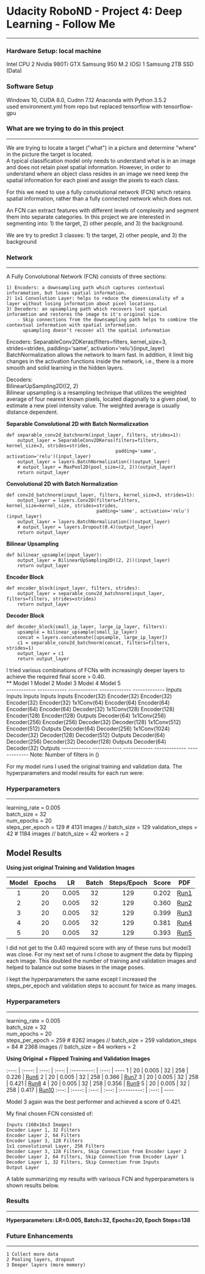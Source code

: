 # Udacity RoboND - Project 4: Deep Learning - Follow Me
---

### Hardware Setup: local machine
Intel CPU
2 Nvidia 980Ti GTX
Samsung 950 M.2 (OS)
1 Samsung 2TB SSD (Data)

### Software Setup
Windows 10, CUDA 8.0, Cudnn 7.12
Anaconda with Python 3.5.2   
used environment.yml from repo but replaced tensorflow with tensorflow-gpu

### What are we trying to do in this project
---
We are trying to locate a target ("what") in a picture and determine "where"  in the picture the target is located.  
A typical classification model only needs to understand what is in an image and does not retain pixel spatial information.  However, in order to understand where an object class resides in an image we need keep the spatial information for each pixel and assign the pixels to each class.

For this we need to use a fully convolutional network (FCN) which retains spatial information, rather than a fully connected network which does not.

An FCN can extract features with different levels of complexity and segment them into separate categories. In this project we are interested in segmenting into: 1) the target, 2) other people, and 3) the background.

We are try to predict 3 classes: 1) the target, 2) other people, and 3) the background

### Network
---
A Fully Convolutional Network (FCN) consists of three sections: 

    1) Encoders: a downsampling path which captures contextual inforamation, but loses spatial information.  
    2) 1x1 Convolution Layer: helps to reduce the dimensionality of a layer without losing information about pixel locations.  
    3) Decoders: an upsampling path which recovers lost spatial inforamtion and restores the image to it's original size.  
        - Skip connections from the downsampling path helps to combine the contextual information with spatial information.  
          upsampling doesn’t recover all the spatial information  

Encoders:
    SeparableConv2DKeras(filters=filters, kernel_size=3, strides=strides, padding='same', activation='relu')(input_layer)  
    BatchNormalization allows the network to learn fast. In addition, it limit big changes in the activation functions inside the network, i.e., there is a more smooth and solid learning in the hidden layers. 

Decoders:  
    BilinearUpSampling2D((2, 2)  
    Bilinear upsampling is a resampling technique that utilizes the weighted average of four nearest known pixels, located diagonally to a given pixel, to estimate a new pixel intensity value. The weighted average is usually distance dependent.  

**Separable Convolutional 2D with Batch Normalizxation**


    def separable_conv2d_batchnorm(input_layer, filters, strides=1):
        output_layer = SeparableConv2DKeras(filters=filters, kernel_size=3, strides=strides,
                                            padding='same', activation='relu')(input_layer)
        output_layer = layers.BatchNormalization()(output_layer)
        # output_layer = MaxPool2D(pool_size=(2, 2))(output_layer)
        return output_layer  

**Convolutional 2D with Batch Normalization**

    def conv2d_batchnorm(input_layer, filters, kernel_size=3, strides=1):
        output_layer = layers.Conv2D(filters=filters, kernel_size=kernel_size, strides=strides,
                                     padding='same', activation='relu')(input_layer)
        output_layer = layers.BatchNormalization()(output_layer)
        # output_layer = layers.Dropout(0.4)(output_layer)
        return output_layer  

**Bilinear Upsampling**

    def bilinear_upsample(input_layer):
        output_layer = BilinearUpSampling2D((2, 2))(input_layer)
        return output_layer  

**Encoder Block**

    def encoder_block(input_layer, filters, strides):
        output_layer = separable_conv2d_batchnorm(input_layer, filters=filters, strides=strides)
        return output_layer  

**Decoder Block**

    def decoder_block(small_ip_layer, large_ip_layer, filters):
        upsample = bilinear_upsample(small_ip_layer)
        concat = layers.concatenate([upsample, large_ip_layer])
        c1 = separable_conv2d_batchnorm(concat, filters=filters, strides=1)
        output_layer = c1
        return output_layer  

I tried various combinations of FCNs with increasingly deeper layers to achieve the required final score > 0.40.  
**
      Model 1        Model 2        Model 3        Model 4         Model 5  
    ------------   ------------   ------------   -------------   -------------
    Inputs         Inputs         Inputs         Inputs          Inputs
    Encoder(32)    Encoder(32)    Encoder(32)    Encoder(32)     Encoder(32)
    1x1Conv(64)    Encoder(64)    Encoder(64)    Encoder(64)     Encoder(64)
    Decoder(32)    1x1Conv(128)   Encoder(128)   Encoder(128)    Encoder(128)
    Outputs        Decoder(64)    1x1Conv(256)   Encoder(256)    Encoder(256)
                   Decoder(32)    Decoder(128)   1x1Conv(512)    Encoder(512)
                   Outputs        Decoder(64)    Decoder(256)    1x1Conv(1024)
                                  Decoder(32)    Decoder(128)    Decoder(512)
                                  Outputs        Decoder(64)     Decoder(256)
                                                 Decoder(32)     Decoder(128)
                                                 Outputs         Decoder(64)
                                                                 Decoder(32)
                                                                 Outputs
    ------------   ------------   ------------   -------------   -------------                                                               Note: Number of filters in ()

For my model runs I used the original training and validation data.  The hyperparameters and model results for each run were:

### Hyperparameters
---
learning_rate = 0.005   
batch_size = 32         
num_epochs = 20         
steps_per_epoch = 129   # 4131 images // batch_size = 129
validation_steps = 42   # 1184 images // batch_size = 42
workers = 2             

**Model Results**                    
---
**Using just original Training and Validation Images**

Model | Epochs |  LR   | Batch | Steps/Epoch | Score  | PDF
:---: | :----: | :---: | :---: | :---------: | :---:  | ----
1     | 20     | 0.005 | 32    | 129         | 0.202  | [Run1](/pdfs/Run1.pdf)
2     | 20     | 0.005 | 32    | 129         | 0.360  | [Run2](/pdfs/Run2.pdf)
3     | 20     | 0.005 | 32    | 129         | 0.399  | [Run3](/pdfs/Run3.pdf)
4     | 20     | 0.005 | 32    | 129         | 0.381  | [Run4](/pdfs/Run4.pdf)
5     | 20     | 0.005 | 32    | 129         | 0.393  | [Run5](/pdfs/Run4.pdf)

I did not get to the 0.40 required score with any of these runs but model3 was close.  For my next set of runs I chose to augment the data by flipping each image.  This doubled the number of training and validation images and helped to balance out some biases in the image poses.

I kept the hyperparameters the same except I increased the steps_per_epoch and validation steps to account for twice as many images.

### Hyperparameters
---
learning_rate = 0.005   
batch_size = 32         
num_epochs = 20         
steps_per_epoch = 259   # 8262 images // batch_size = 259
validation_steps = 84   # 2368 images // batch_size = 84
workers = 2             

**Using Original + Flipped Training and Validation Images**

:---: | :----: | :---: | :---: | :---------: | :---:  | ----
1     | 20     | 0.005 | 32    | 258         | 0.226  | [Run6](/pdfs/Run5.pdf)
2     | 20     | 0.005 | 32    | 258         | 0.366  | [Run7](/pdfs/Run6.pdf)
3     | 20     | 0.005 | 32    | 258         | 0.421  | [Run8](/pdfs/Run7.pdf)
4     | 20     | 0.005 | 32    | 258         | 0.356  | [Run9](/pdfs/Run8.pdf)
5     | 20     | 0.005 | 32    | 258         | 0.417  | [Run10](/pdfs/Run8.pdf)
:---: | :----: | :---: | :---: | :---------: | :---:  | ----

Model 3 again was the best performer and achieved a score of 0.421.

My final chosen FCN consisted of:

    Inputs (160x16x3 Images)
    Encoder Layer 1, 32 Filters
    Encoder Layer 2, 64 Filters
    Encoder Layer 3, 128 Filters
    1x1 convolutional Layer, 256 Filters
    Decoder Layer 3, 128 Filters, Skip Connection from Encoder Layer 2
    Decoder Layer 2, 64 Filters, Skip Connection from Encoder Layer 1    
    Decoder Layer 1, 32 Filters, Skip Connection from Inputs
    Output Layer

A table summarizing my results with varisous FCN and hyperparameters is shown results below.


### Results
---

**Hyperparameters: LR=0.005, Batch=32, Epochs=20, Epoch Steps=138**



### Future Enhancements
---
    1 Collect more data
    2 Pooling layers, dropout
    3 Deeper layers (more memory)
